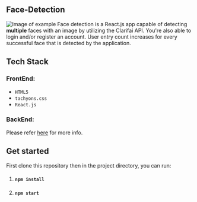 ## Face-Detection
![Image of example](https://github.com/iJustWantToBeMe/Face-Detection/blob/main/example/example_face.png)
Face detection is a React.js app capable of detecting **multiple** faces with an image by utilizing the Clarifai API. You're also able to login and/or register an account. User entry count increases for every successful face that is detected by the application.

## Tech Stack

  ### FrontEnd:
  * `HTML5`
  * `tachyons.css`
  * `React.js`
 
  ### BackEnd:
  Please refer [here](https://github.com/iJustWantToBeMe/Face-Detection-API) for more info.
 
## Get started

First clone this repository then in the project directory, you can run:
1. #### `npm install`
2. #### `npm start`
